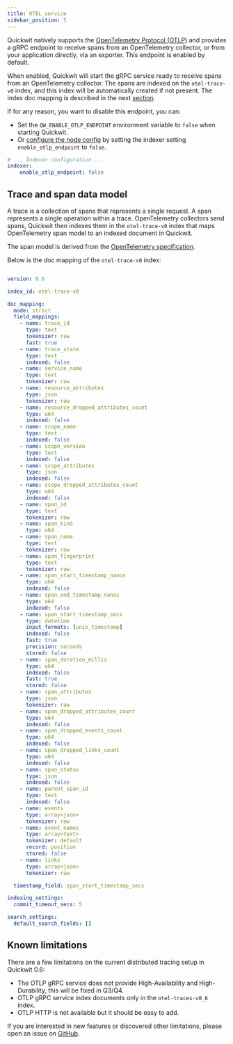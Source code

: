 ```yaml
---
title: OTEL service
sidebar_position: 5
---
```


Quickwit natively supports the [OpenTelemetry Protocol (OTLP)](https://opentelemetry.io/docs/reference/specification/protocol/otlp/) and provides a gRPC endpoint to receive spans from an OpenTelemetry collector, or from your application directly, via an exporter. This endpoint is enabled by default.

When enabled, Quickwit will start the gRPC service ready to receive spans from an OpenTelemetry collector. The spans are indexed on  the `otel-trace-v0` index, and this index will be automatically created if not present. The index doc mapping is described in the next [section](#trace-and-span-data-model).

If for any reason, you want to disable this endpoint, you can:
- Set the `QW_ENABLE_OTLP_ENDPOINT` environment variable to `false` when starting Quickwit.
- Or [configure the node config](/docs/configuration/node-config.md) by setting the indexer setting `enable_otlp_endpoint` to `false`.

```yaml title=node-config.yaml
# ... Indexer configuration ...
indexer:
    enable_otlp_endpoint: false
```

## Trace and span data model

A trace is a collection of spans that represents a single request. A span represents a single operation within a trace. OpenTelemetry collectors send spans, Quickwit then indexes them in the `otel-trace-v0` index that maps OpenTelemetry span model to an indexed document in Quickwit.

The span model is derived from the [OpenTelemetry specification](https://opentelemetry.io/docs/reference/specification/trace/api/).

Below is the doc mapping of the `otel-trace-v0` index:

```yaml

version: 0.6

index_id: otel-trace-v0

doc_mapping:
  mode: strict
  field_mappings:
    - name: trace_id
      type: text
      tokenizer: raw
      fast: true
    - name: trace_state
      type: text
      indexed: false
    - name: service_name
      type: text
      tokenizer: raw
    - name: resource_attributes
      type: json
      tokenizer: raw
    - name: resource_dropped_attributes_count
      type: u64
      indexed: false
    - name: scope_name
      type: text
      indexed: false
    - name: scope_version
      type: text
      indexed: false
    - name: scope_attributes
      type: json
      indexed: false
    - name: scope_dropped_attributes_count
      type: u64
      indexed: false
    - name: span_id
      type: text
      tokenizer: raw
    - name: span_kind
      type: u64
    - name: span_name
      type: text
      tokenizer: raw
    - name: span_fingerprint
      type: text
      tokenizer: raw
    - name: span_start_timestamp_nanos
      type: u64
      indexed: false
    - name: span_end_timestamp_nanos
      type: u64
      indexed: false
    - name: span_start_timestamp_secs
      type: datetime
      input_formats: [unix_timestamp]
      indexed: false
      fast: true
      precision: seconds
      stored: false
    - name: span_duration_millis
      type: u64
      indexed: false
      fast: true
      stored: false
    - name: span_attributes
      type: json
      tokenizer: raw
    - name: span_dropped_attributes_count
      type: u64
      indexed: false
    - name: span_dropped_events_count
      type: u64
      indexed: false
    - name: span_dropped_links_count
      type: u64
      indexed: false
    - name: span_status
      type: json
      indexed: false
    - name: parent_span_id
      type: text
      indexed: false
    - name: events
      type: array<json>
      tokenizer: raw
    - name: event_names
      type: array<text>
      tokenizer: default
      record: position
      stored: false
    - name: links
      type: array<json>
      tokenizer: raw

  timestamp_field: span_start_timestamp_secs

indexing_settings:
  commit_timeout_secs: 5

search_settings:
  default_search_fields: []
```

## Known limitations

There are a few limitations on the current distributed tracing setup in Quickwit 0.6:
- The OTLP gRPC service does not provide High-Availability and High-Durability, this will be fixed in Q3/Q4.
- OTLP gRPC service index documents only in the `otel-traces-v0_6` index.
- OTLP HTTP is not available but it should be easy to add.

If you are interested in new features or discovered other limitations, please open an issue on [GitHub](https://github.com/quickwit-oss/quickwit).
